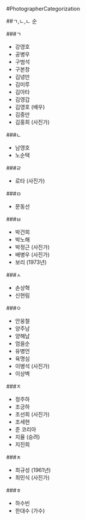 #PhotographerCategorization

##ㄱ,ㄴ,ㄴ 순

###ㄱ
* 강영호
* 공병우
* 구범석
* 구본창
* 김녕만
* 김미루
* 김아타
* 김영갑
* 김영호 (배우)
* 김중만
* 김홍희 (사진가)

###ㄴ
* 남영호
* 노순택

###ㄹ
* 로타 (사진가)

###ㅁ
* 문동선

###ㅂ
* 박건희
* 박노해
* 박정근 (사진가)
* 배병우 (사진가)
* 보리 (1973년)

###ㅅ
* 손상혁
* 신현림

###ㅇ
* 안웅철
* 양주남
* 양해남
* 엄을순
* 유병언
* 육명심
* 이병석 (사진가)
* 이상벽

###ㅈ
* 정주하
* 조긍하
* 조선희 (사진가)
* 조세현
* 준 코리아
* 지율 (승려)
* 지진희

###ㅊ
* 최규성 (1961년)
* 최민식 (사진가)

###ㅎ
* 하수빈
* 한대수 (가수)
